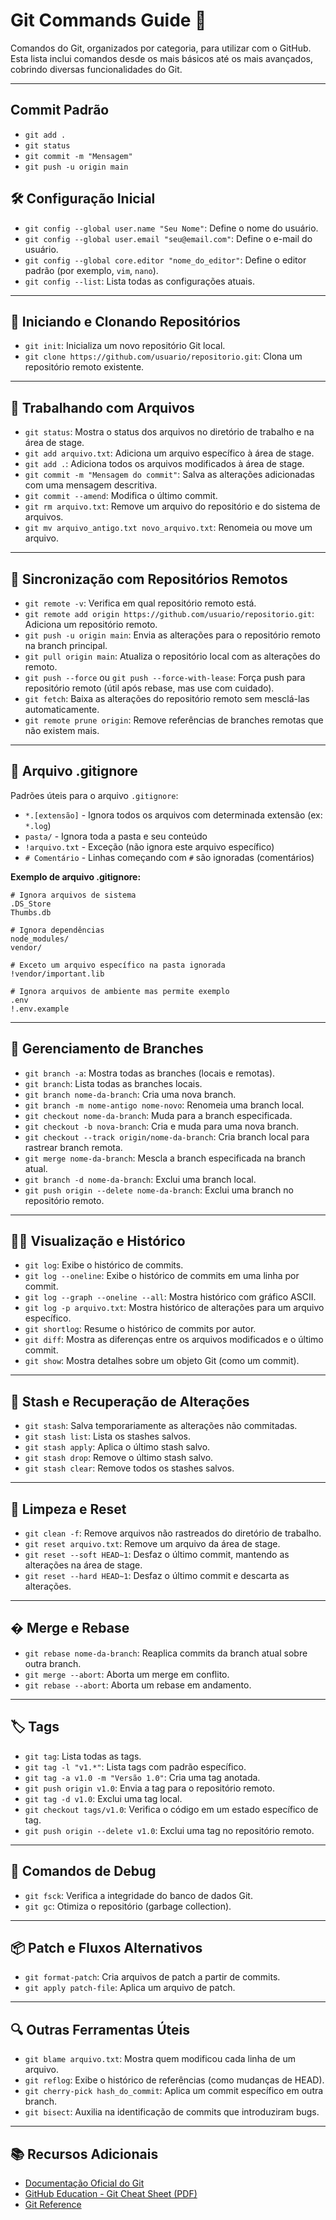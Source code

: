 # Git Commands Guide 🚀

Comandos do Git, organizados por categoria, para utilizar com o GitHub. Esta lista inclui comandos desde os mais básicos até os mais avançados, cobrindo diversas funcionalidades do Git.

---

## Commit Padrão
* `git add .`
* `git status`
* `git commit -m "Mensagem"`
* `git push -u origin main`


## 🛠️ Configuração Inicial

* `git config --global user.name "Seu Nome"`: Define o nome do usuário.
* `git config --global user.email "seu@email.com"`: Define o e-mail do usuário.
* `git config --global core.editor "nome_do_editor"`: Define o editor padrão (por exemplo, `vim`, `nano`).
* `git config --list`: Lista todas as configurações atuais.

---

## 📁 Iniciando e Clonando Repositórios

* `git init`: Inicializa um novo repositório Git local.
* `git clone https://github.com/usuario/repositorio.git`: Clona um repositório remoto existente.

---

## 📄 Trabalhando com Arquivos

* `git status`: Mostra o status dos arquivos no diretório de trabalho e na área de stage.
* `git add arquivo.txt`: Adiciona um arquivo específico à área de stage.
* `git add .`: Adiciona todos os arquivos modificados à área de stage.
* `git commit -m "Mensagem do commit"`: Salva as alterações adicionadas com uma mensagem descritiva.
* `git commit --amend`: Modifica o último commit.
* `git rm arquivo.txt`: Remove um arquivo do repositório e do sistema de arquivos.
* `git mv arquivo_antigo.txt novo_arquivo.txt`: Renomeia ou move um arquivo.

---

## 🔄 Sincronização com Repositórios Remotos

* `git remote -v`: Verifica em qual repositório remoto está.
* `git remote add origin https://github.com/usuario/repositorio.git`: Adiciona um repositório remoto.
* `git push -u origin main`: Envia as alterações para o repositório remoto na branch principal.
* `git pull origin main`: Atualiza o repositório local com as alterações do remoto.
* `git push --force` ou `git push --force-with-lease`: Força push para repositório remoto (útil após rebase, mas use com cuidado).
* `git fetch`: Baixa as alterações do repositório remoto sem mesclá-las automaticamente.
* `git remote prune origin`: Remove referências de branches remotas que não existem mais.

---

## 📌 Arquivo .gitignore

Padrões úteis para o arquivo `.gitignore`:
- `*.[extensão]` - Ignora todos os arquivos com determinada extensão (ex: `*.log`)
- `pasta/` - Ignora toda a pasta e seu conteúdo
- `!arquivo.txt` - Exceção (não ignora este arquivo específico)
- `# Comentário` - Linhas começando com `#` são ignoradas (comentários)

**Exemplo de arquivo .gitignore:**
```text
# Ignora arquivos de sistema
.DS_Store
Thumbs.db

# Ignora dependências
node_modules/
vendor/

# Exceto um arquivo específico na pasta ignorada
!vendor/important.lib

# Ignora arquivos de ambiente mas permite exemplo
.env
!.env.example
```

---

## 🌿 Gerenciamento de Branches

* `git branch -a`: Mostra todas as branches (locais e remotas).
* `git branch`: Lista todas as branches locais.
* `git branch nome-da-branch`: Cria uma nova branch.
* `git branch -m nome-antigo nome-novo`: Renomeia uma branch local.
* `git checkout nome-da-branch`: Muda para a branch especificada.
* `git checkout -b nova-branch`: Cria e muda para uma nova branch.
* `git checkout --track origin/nome-da-branch`: Cria branch local para rastrear branch remota.
* `git merge nome-da-branch`: Mescla a branch especificada na branch atual.
* `git branch -d nome-da-branch`: Exclui uma branch local.
* `git push origin --delete nome-da-branch`: Exclui uma branch no repositório remoto.

---

## 🕵️‍♂️ Visualização e Histórico

* `git log`: Exibe o histórico de commits.
* `git log --oneline`: Exibe o histórico de commits em uma linha por commit.
* `git log --graph --oneline --all`: Mostra histórico com gráfico ASCII.
* `git log -p arquivo.txt`: Mostra histórico de alterações para um arquivo específico.
* `git shortlog`: Resume o histórico de commits por autor.
* `git diff`: Mostra as diferenças entre os arquivos modificados e o último commit.
* `git show`: Mostra detalhes sobre um objeto Git (como um commit).
---

## 🧪 Stash e Recuperação de Alterações

* `git stash`: Salva temporariamente as alterações não commitadas.
* `git stash list`: Lista os stashes salvos.
* `git stash apply`: Aplica o último stash salvo.
* `git stash drop`: Remove o último stash salvo.
* `git stash clear`: Remove todos os stashes salvos.

---

## 🧹 Limpeza e Reset

* `git clean -f`: Remove arquivos não rastreados do diretório de trabalho.
* `git reset arquivo.txt`: Remove um arquivo da área de stage.
* `git reset --soft HEAD~1`: Desfaz o último commit, mantendo as alterações na área de stage.
* `git reset --hard HEAD~1`: Desfaz o último commit e descarta as alterações.

---

## � Merge e Rebase
* `git rebase nome-da-branch`: Reaplica commits da branch atual sobre outra branch.
* `git merge --abort`: Aborta um merge em conflito.
* `git rebase --abort`: Aborta um rebase em andamento.

---

## 🏷️ Tags

* `git tag`: Lista todas as tags.
* `git tag -l "v1.*"`: Lista tags com padrão específico.
* `git tag -a v1.0 -m "Versão 1.0"`: Cria uma tag anotada.
* `git push origin v1.0`: Envia a tag para o repositório remoto.
* `git tag -d v1.0`: Exclui uma tag local.
* `git checkout tags/v1.0`: Verifica o código em um estado específico de tag.
* `git push origin --delete v1.0`: Exclui uma tag no repositório remoto.

---

## 🧩 Comandos de Debug

* `git fsck`: Verifica a integridade do banco de dados Git.
* `git gc`: Otimiza o repositório (garbage collection).

---

## 📦 Patch e Fluxos Alternativos

* `git format-patch`: Cria arquivos de patch a partir de commits.
* `git apply patch-file`: Aplica um arquivo de patch.

---

## 🔍 Outras Ferramentas Úteis

* `git blame arquivo.txt`: Mostra quem modificou cada linha de um arquivo.
* `git reflog`: Exibe o histórico de referências (como mudanças de HEAD).
* `git cherry-pick hash_do_commit`: Aplica um commit específico em outra branch.
* `git bisect`: Auxilia na identificação de commits que introduziram bugs.

---

## 📚 Recursos Adicionais

* [Documentação Oficial do Git](https://git-scm.com/docs)
* [GitHub Education - Git Cheat Sheet (PDF)](https://education.github.com/git-cheat-sheet-education.pdf)
* [Git Reference](https://git.github.io/git-reference/)

